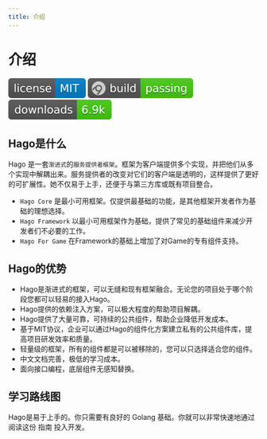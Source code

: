```yaml
---
title: 介绍
---
```


# 介绍

<a href="https://github.com/hagoxyz"><img src="../imgs/svg/license-MIT-blue.svg" title="license-mit" /></a> <a href="\"><img src="../imgs/svg/build.svg" title="Build status"/></a> <img src="../imgs/svg/downloads.svg" alt="Downloads" />

## Hago是什么

Hago 是一套`渐进式`的`服务提供者框架`。框架为客户端提供多个实现，并把他们从多个实现中解耦出来。服务提供者的改变对它们的客户端是透明的，这样提供了更好的可扩展性。她不仅易于上手，还便于与第三方库或既有项目整合。

- `Hago Core` 是最小可用框架。仅提供最基础的功能，是其他框架开发者作为基础的理想选择。
- `Hago Framework` 以最小可用框架作为基础，提供了常见的基础组件来减少开发者们不必要的工作。
- `Hago For Game` 在Framework的基础上增加了对Game的专有组件支持。

## Hago的优势

- Hago是渐进式的框架，可以无缝和现有框架融合。无论您的项目处于哪个阶段您都可以轻易的接入Hago。
- Hago提供的依赖注入方案，可以极大程度的帮助项目解耦。
- Hago提供了大量可靠，可持续的公共组件，帮助企业降低开发成本。
- 基于MIT协议，企业可以通过Hago的组件化方案建立私有的公共组件库，提高项目研发效率和质量。
- 轻量级的框架，所有的组件都是可以被移除的，您可以只选择适合您的组件。
- 中文文档完善，极低的学习成本。
- 面向接口编程，底层组件无感知替换。

## 学习路线图

Hago是易于上手的。你只需要有良好的 Golang 基础。你就可以非常快速地通过阅读这份 指南 投入开发。

